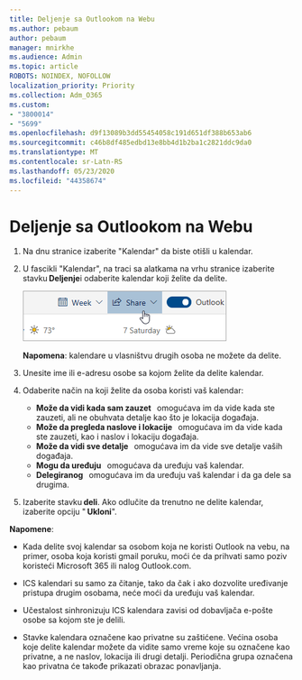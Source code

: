 ```yaml
---
title: Deljenje sa Outlookom na Webu
ms.author: pebaum
author: pebaum
manager: mnirkhe
ms.audience: Admin
ms.topic: article
ROBOTS: NOINDEX, NOFOLLOW
localization_priority: Priority
ms.collection: Adm_O365
ms.custom:
- "3800014"
- "5699"
ms.openlocfilehash: d9f13089b3dd55454058c191d651df388b653ab6
ms.sourcegitcommit: c46b8df485edbd13e8bb4d1b2ba1c2821ddc9da0
ms.translationtype: MT
ms.contentlocale: sr-Latn-RS
ms.lasthandoff: 05/23/2020
ms.locfileid: "44358674"
---
```

# <a name="sharing-with-outlook-on-the-web"></a>Deljenje sa Outlookom na Webu

1. Na dnu stranice izaberite "Kalendar" da biste otišli u kalendar.

2. U fascikli "Kalendar", na traci sa alatkama na vrhu stranice izaberite stavku **Deljenje**i odaberite kalendar koji želite da delite. 

    ![Deljenje kalendara](media/share-calendar.png)

    **Napomena**: kalendare u vlasništvu drugih osoba ne možete da delite.

3. Unesite ime ili e-adresu osobe sa kojom želite da delite kalendar.

4. Odaberite način na koji želite da osoba koristi vaš kalendar: 
    - **Može da vidi kada sam zauzet**   omogućava im da vide kada ste zauzeti, ali ne obuhvata detalje kao što je lokacija događaja. 
    - **Može da pregleda naslove i lokacije**   omogućava im da vide kada ste zauzeti, kao i naslov i lokaciju događaja. 
    - **Može da vidi sve detalje**   omogućava im da vide sve detalje vaših događaja. 
    - **Mogu da uređuju**   omogućava da uređuju vaš kalendar. 
    - **Delegiranog**   omogućava im da uređuju vaš kalendar i da ga dele sa drugima.

5. Izaberite stavku **deli**. Ako odlučite da trenutno ne delite kalendar, izaberite opciju " **Ukloni**". 

**Napomene**:  

- Kada delite svoj kalendar sa osobom koja ne koristi Outlook na vebu, na primer, osoba koja koristi gmail poruku, moći će da prihvati samo poziv koristeći Microsoft 365 ili nalog Outlook.com. 

- ICS kalendari su samo za čitanje, tako da čak i ako dozvolite uređivanje pristupa drugim osobama, neće moći da uređuju vaš kalendar. 

- Učestalost sinhronizuju ICS kalendara zavisi od dobavljača e-pošte osobe sa kojom ste je delili. 

- Stavke kalendara označene kao privatne su zaštićene. Većina osoba koje delite kalendar možete da vidite samo vreme koje su označene kao privatne, a ne naslov, lokacija ili drugi detalji. Periodična grupa označena kao privatna će takođe prikazati obrazac ponavljanja.
